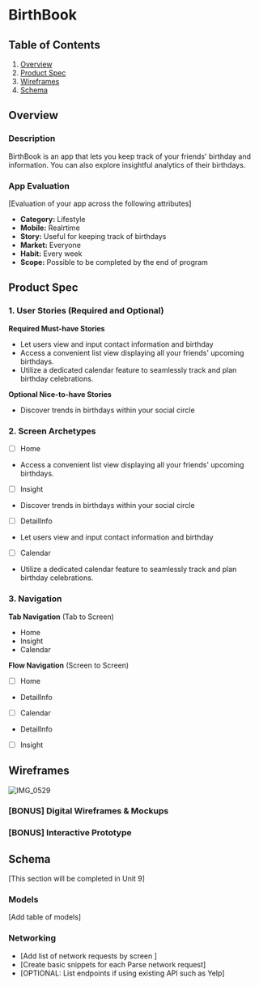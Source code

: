 # BirthBook

## Table of Contents

1. [Overview](#Overview)
2. [Product Spec](#Product-Spec)
3. [Wireframes](#Wireframes)
4. [Schema](#Schema)

## Overview

### Description

BirthBook is an app that lets you keep track of your friends' birthday and information. You can also explore insightful analytics of their birthdays.

### App Evaluation

[Evaluation of your app across the following attributes]
- **Category:** Lifestyle
- **Mobile:** Realrtime
- **Story:** Useful for keeping track of birthdays
- **Market:** Everyone
- **Habit:** Every week
- **Scope:** Possible to be completed by the end of program

## Product Spec

### 1. User Stories (Required and Optional)

**Required Must-have Stories**

* Let users view and input contact information and birthday
* Access a convenient list view displaying all your friends' upcoming birthdays.
* Utilize a dedicated calendar feature to seamlessly track and plan birthday celebrations.

**Optional Nice-to-have Stories**

* Discover trends in birthdays within your social circle

### 2. Screen Archetypes

- [ ] Home
* Access a convenient list view displaying all your friends' upcoming birthdays.
- [ ] Insight
* Discover trends in birthdays within your social circle
- [ ] DetailInfo
* Let users view and input contact information and birthday
- [ ] Calendar
* Utilize a dedicated calendar feature to seamlessly track and plan birthday celebrations.

### 3. Navigation

**Tab Navigation** (Tab to Screen)

* Home
* Insight
* Calendar

**Flow Navigation** (Screen to Screen)

- [ ] Home
* DetailInfo
- [ ] Calendar
* DetailInfo
- [ ] Insight

## Wireframes

![IMG_0529](https://github.com/hqdatt/BirthBook/assets/134716435/c9477b6b-169d-4ac1-aba5-639bf466d616)


### [BONUS] Digital Wireframes & Mockups

### [BONUS] Interactive Prototype

## Schema 

[This section will be completed in Unit 9]

### Models

[Add table of models]

### Networking

- [Add list of network requests by screen ]
- [Create basic snippets for each Parse network request]
- [OPTIONAL: List endpoints if using existing API such as Yelp]
